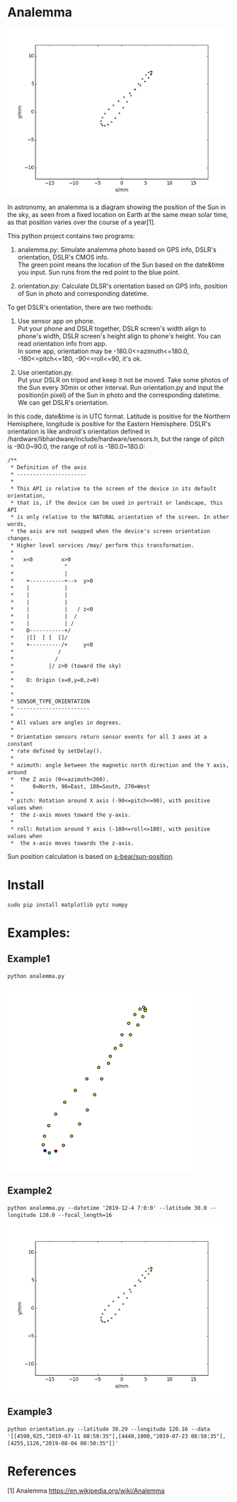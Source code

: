 # Analemma
  
![alt example2](https://raw.githubusercontent.com/weishuyin/analemma/master/img/example2.png "example2")  
  
In astronomy, an analemma is a diagram showing the position of the Sun in the sky, as seen from a fixed location on Earth at the same mean solar time, as that position varies over the course of a year[1].  
  
This python project contains two programs:
1. analemma.py: Simulate analemma photo based on GPS info, DSLR's orientation, DSLR's CMOS info.  
The green point means the location of the Sun based on the date&time you input. Sun runs from the red point to the blue point.  

2. orientation.py: Calculate DLSR's orientation based on GPS info, position of Sun in photo and corresponding datetime.  
  
To get DSLR's orientation, there are two methods:
1. Use sensor app on phone.  
	Put your phone and DSLR together, DSLR screen's width align to phone's width, DSLR screen's height align to phone's height. You can read orientation info from app.  
	In some app, orientation may be -180.0<=azimuth<=180.0, -180<=pitch<=180, -90<=roll<=90, it's ok.  
  
2. Use orientation.py.  
	Put your DSLR on tripod and keep it not be moved. Take some photos of the Sun every 30min or other interval. Run orientation.py and input the position(in pixel) of the Sun in photo and the corresponding datetime. We can get DSLR's orientation.  
  
In this code, date&time is in UTC format. Latitude is positive for the Northern Hemisphere, longitude is positive for the Eastern Hemisphere. DSLR's orientation is like android's orientation defined in /hardware/libhardware/include/hardware/sensors.h, but the range of pitch is -90.0\~90.0, the range of roll is -180.0\~180.0:
```
/**
 * Definition of the axis
 * ----------------------
 *
 * This API is relative to the screen of the device in its default orientation,
 * that is, if the device can be used in portrait or landscape, this API
 * is only relative to the NATURAL orientation of the screen. In other words,
 * the axis are not swapped when the device's screen orientation changes.
 * Higher level services /may/ perform this transformation.
 *
 *   x<0         x>0
 *                ^
 *                |
 *    +-----------+-->  y>0
 *    |           |
 *    |           |
 *    |           |
 *    |           |   / z<0
 *    |           |  /
 *    |           | /
 *    O-----------+/
 *    |[]  [ ]  []/
 *    +----------/+     y<0
 *              /
 *             /
 *           |/ z>0 (toward the sky)
 *
 *    O: Origin (x=0,y=0,z=0)
 *
 *
 * SENSOR_TYPE_ORIENTATION
 * -----------------------
 * 
 * All values are angles in degrees.
 * 
 * Orientation sensors return sensor events for all 3 axes at a constant
 * rate defined by setDelay().
 *
 * azimuth: angle between the magnetic north direction and the Y axis, around 
 *  the Z axis (0<=azimuth<360).
 *      0=North, 90=East, 180=South, 270=West
 * 
 * pitch: Rotation around X axis (-90<=pitch<=90), with positive values when
 *  the z-axis moves toward the y-axis.
 *
 * roll: Rotation around Y axis (-180<=roll<=180), with positive values when
 *  the x-axis moves towards the z-axis.
```
  
Sun position calculation is based on [s-bear/sun-position](https://github.com/s-bear/sun-position).  
  
# Install
```
sudo pip install matplotlib pytz numpy
```

# Examples:

## Example1
```
python analemma.py
```
![alt example1](https://raw.githubusercontent.com/weishuyin/analemma/master/img/example1.png "example1")

## Example2
```
python analemma.py --datetime '2019-12-4 7:0:0' --latitude 30.0 --longitude 120.0 --focal_length=16
```
![alt example2](https://raw.githubusercontent.com/weishuyin/analemma/master/img/example2.png "example2")

## Example3
```
python orientation.py --latitude 30.29 --longitude 120.16 --data '[[4590,925,"2019-07-11 08:50:35"],[4440,1000,"2019-07-23 08:50:35"],[4255,1126,"2019-08-04 08:50:35"]]'
```

# References
[1] Analemma <https://en.wikipedia.org/wiki/Analemma>

